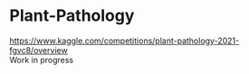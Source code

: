 # Plant-Pathology
https://www.kaggle.com/competitions/plant-pathology-2021-fgvc8/overview <br>
Work in progress
